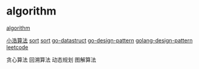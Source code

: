 # algorithm

[algorithm](https://mp.weixin.qq.com/s?__biz=Mzg2NzA4MTkxNQ==&mid=2247486800&idx=2&sn=62e0d496696cec4db06b04048f11c04c&chksm=ce404684f937cf923c152ad4aba10a75fb3225651d68cb7b45a6f95adce45a8742c63e8d5a1e&scene=18#wechat_redirect)

[小浩算法](https://mp.weixin.qq.com/s?__biz=MzI2NjI5MzU2Nw==&mid=2247484549&idx=1&sn=c387404447d1bdc53b87dd8b8278e74b&chksm=ea911cd5dde695c3ecf495541a1414f72ad6cbe73dccc0c00a1110ada208158d6ab64eca73b5&scene=126&sessionid=1586142425&key=988d6e79394f42a019c85e1228bbdf870dbdda821f71a926eca92191fa2220197ef35a13f7abdfaa1cea17c1e38a262123ef6180d5e1715772b61a8777cbd4c57acc663af77c048e7287e840b3a25184&ascene=1&uin=MjYyMTk4OTk4NA%3D%3D&devicetype=Windows+10&version=62080079&lang=zh_CN&exportkey=AdpkGNPWRldNMnwbIUl%2Fpls%3D&pass_ticket=lQAWetcq%2FBgmBxKBy4fz6Tyjk3sE9miyMZskb1S9Mc%2B6V5FmHAuwBL3Dgi2K%2Bph7)
[sort](https://mp.weixin.qq.com/s?__biz=Mzg2NzA4MTkxNQ==&mid=2247485120&amp;idx=3&amp;sn=e94698ff2c0864fe10ab71bebe3a02fa&source=41#wechat_redirect)
[sort](https://studygolang.com/articles/28143#reply0)
[go-datastruct](https://goa.lenggirl.com/)
[go-design-pattern](https://gitee.com/git_sailor/golang-design-pattern)
[golang-design-pattern](https://github.com/senghoo/golang-design-pattern)
[leetcode](https://github.com/Bingjian-Zhu/My-LeetCode-Go)

贪心算法
回溯算法
动态规划
图解算法
